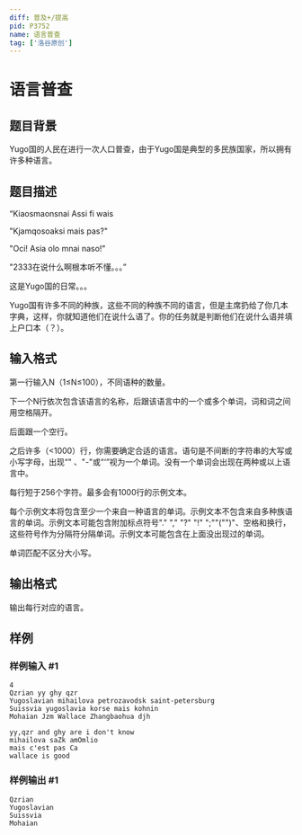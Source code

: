 ```yaml
---
diff: 普及+/提高
pid: P3752
name: 语言普查
tag: ['洛谷原创']
---
```

# 语言普查
## 题目背景

Yugo国的人民在进行一次人口普查，由于Yugo国是典型的多民族国家，所以拥有许多种语言。

## 题目描述

“Kiaosmaonsnai Assi fi wais

"Kjamqosoaksi mais pas?"

"Oci! Asia olo mnai naso!"

"2333在说什么啊根本听不懂。。。”

这是Yugo国的日常。。。

Yugo国有许多不同的种族，这些不同的种族不同的语言，但是主席扔给了你几本字典，这样，你就知道他们在说什么语了。你的任务就是判断他们在说什么语并填上户口本（？）。

## 输入格式

第一行输入N（1≤N≤100），不同语种的数量。

下一个N行依次包含该语言的名称，后跟该语言中的一个或多个单词，词和词之间用空格隔开。

后面跟一个空行。

之后许多（<1000）行，你需要确定合适的语言。语句是不间断的字符串的大写或小写字母，出现“\" 、"-"或“‘”视为一个单词。没有一个单词会出现在两种或以上语言中。

每行短于256个字符。最多会有1000行的示例文本。

每个示例文本将包含至少一个来自一种语言的单词。示例文本不包含来自多种族语言的单词。示例文本可能包含附加标点符号"." "," "?" "!" ";""("")"、空格和换行，这些符号作为分隔符分隔单词。示例文本可能包含在上面没出现过的单词。

单词匹配不区分大小写。

## 输出格式

输出每行对应的语言。

## 样例

### 样例输入 #1
```
4
Qzrian yy ghy qzr
Yugoslavian mihailova petrozavodsk saint-petersburg
Suissvia yugoslavia korse mais kohnin
Mohaian Jzm Wallace Zhangbaohua djh 

yy,qzr and ghy are i don't know
mihailova saZk amOmlio
mais c'est pas Ca
wallace is good

```
### 样例输出 #1
```
Qzrian
Yugoslavian
Suissvia
Mohaian


```
